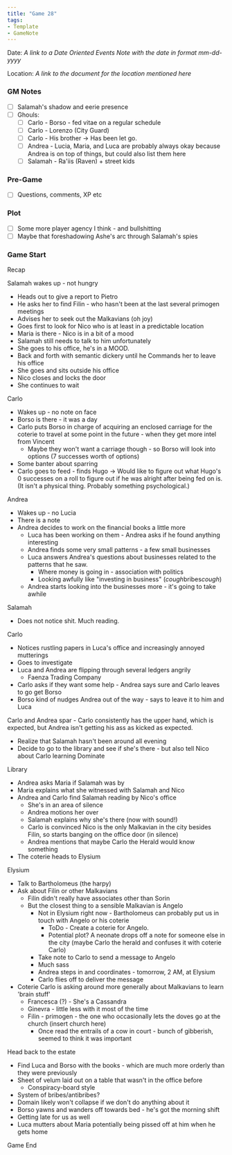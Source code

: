 ```yaml
---
title: "Game 28"
tags:
- Template
- GameNote
---
```


Date: *A link to a Date Oriented Events Note with the date in format mm-dd-yyyy*

Location: *A link to the document for the location mentioned here*

### GM Notes
- [ ] Salamah's shadow and eerie presence
- [ ] Ghouls:
	- [ ] Carlo - Borso - fed vitae on a regular schedule
	- [ ] Carlo - Lorenzo (City Guard)
	- [ ] Carlo - His brother -> Has been let go.
	- [ ] Andrea - Lucia, Maria, and Luca are probably always okay because Andrea is on top of things, but could also list them here
	- [ ] Salamah - Ra'iis (Raven) + street kids

### Pre-Game
- [ ] Questions, comments, XP etc

### Plot
- [ ] Some more player agency I think - and bullshitting
- [ ] Maybe that foreshadowing Ashe's arc through Salamah's spies

### Game Start

Recap

Salamah wakes up - not hungry
- Heads out to give a report to Pietro
- He asks her to find Filin - who hasn't been at the last several primogen meetings
- Advises her to seek out the Malkavians (oh joy)
- Goes first to look for Nico who is at least in a predictable location
- Maria is there - Nico is in a bit of a mood
- Salamah still needs to talk to him unfortunately
- She goes to his office, he's in a MOOD.
- Back and forth with semantic dickery until he Commands her to leave his office
- She goes and sits outside his office
- Nico closes and locks the door
- She continues to wait

Carlo
- Wakes up - no note on face
- Borso is there - it was a day
- Carlo puts Borso in charge of acquiring an enclosed carriage for the coterie to travel at some point in the future - when they get more intel from Vincent
	- Maybe they won't want a carriage though - so Borso will look into options (7 successes worth of options)
- Some banter about sparring
- Carlo goes to feed - finds Hugo -> Would like to figure out what Hugo's 0 successes on a roll to figure out if he was alright after being fed on is. (It isn't a physical thing. Probably something psychological.)

Andrea
- Wakes up - no Lucia
- There is a note
- Andrea decides to work on the financial books a little more
	- Luca has been working on them - Andrea asks if he found anything interesting
	- Andrea finds some very small patterns - a few small businesses
	- Luca answers Andrea's questions about businesses related to the patterns that he saw.
		- Where money is going in - association with politics
		- Looking awfully like "investing in business" (*cough*bribes*cough*)
	- Andrea starts looking into the businesses more - it's going to take awhile

Salamah
- Does not notice shit. Much reading.

Carlo
- Notices rustling papers in Luca's office and increasingly annoyed mutterings
- Goes to investigate
- Luca and Andrea are flipping through several ledgers angrily
	- Faenza Trading Company
- Carlo asks if they want some help - Andrea says sure and Carlo leaves to go get Borso
- Borso kind of nudges Andrea out of the way - says to leave it to him and Luca

Carlo and Andrea spar - Carlo consistently has the upper hand, which is expected, but Andrea isn't getting his ass as kicked as expected.
- Realize that Salamah hasn't been around all evening
- Decide to go to the library and see if she's there - but also tell Nico about Carlo learning Dominate

Library
- Andrea asks Maria if Salamah was by
- Maria explains what she witnessed with Salamah and Nico
- Andrea and Carlo find Salamah reading by Nico's office
	- She's in an area of silence
	- Andrea motions her over
	- Salamah explains why she's there (now with sound!)
	- Carlo is convinced Nico is the only Malkavian in the city besides Filin, so starts banging on the office door (in silence)
	- Andrea mentions that maybe Carlo the Herald would know something
- The coterie heads to Elysium

Elysium
- Talk to Bartholomeus (the harpy)
- Ask about Filin or other Malkavians
	- Filin didn't really have associates other than Sorin
	- But the closest thing to a sensible Malkavian is Angelo
		- Not in Elysium right now - Bartholomeus can probably put us in touch with Angelo or his coterie
			- ToDo - Create a coterie for Angelo.
			- Potential plot? A neonate drops off a note for someone else in the city (maybe Carlo the herald and confuses it with coterie Carlo)
		- Take note to Carlo to send a message to Angelo
		- Much sass
		- Andrea steps in and coordinates - tomorrow, 2 AM, at Elysium
		- Carlo flies off to deliver the message
- Coterie Carlo is asking around more generally about Malkavians to learn 'brain stuff'
	- Francesca (?) - She's a Cassandra
	- Ginevra - little less with it most of the time
	- Filin - primogen - the one who occasionally lets the doves go at the church (insert church here)
		- Once read the entrails of a cow in court - bunch of gibberish, seemed to think it was important

Head back to the estate
- Find Luca and Borso with the books - which are much more orderly than they were previously
- Sheet of velum laid out on a table that wasn't in the office before
	- Conspiracy-board style
- System of bribes/antibribes?
- Domain likely won't collapse if we don't do anything about it
- Borso yawns and wanders off towards bed - he's got the morning shift
- Getting late for us as well
- Luca mutters about Maria potentially being pissed off at him when he gets home

Game End